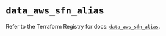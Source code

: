 # `data_aws_sfn_alias`

Refer to the Terraform Registry for docs: [`data_aws_sfn_alias`](https://registry.terraform.io/providers/hashicorp/aws/6.5.0/docs/data-sources/sfn_alias).
